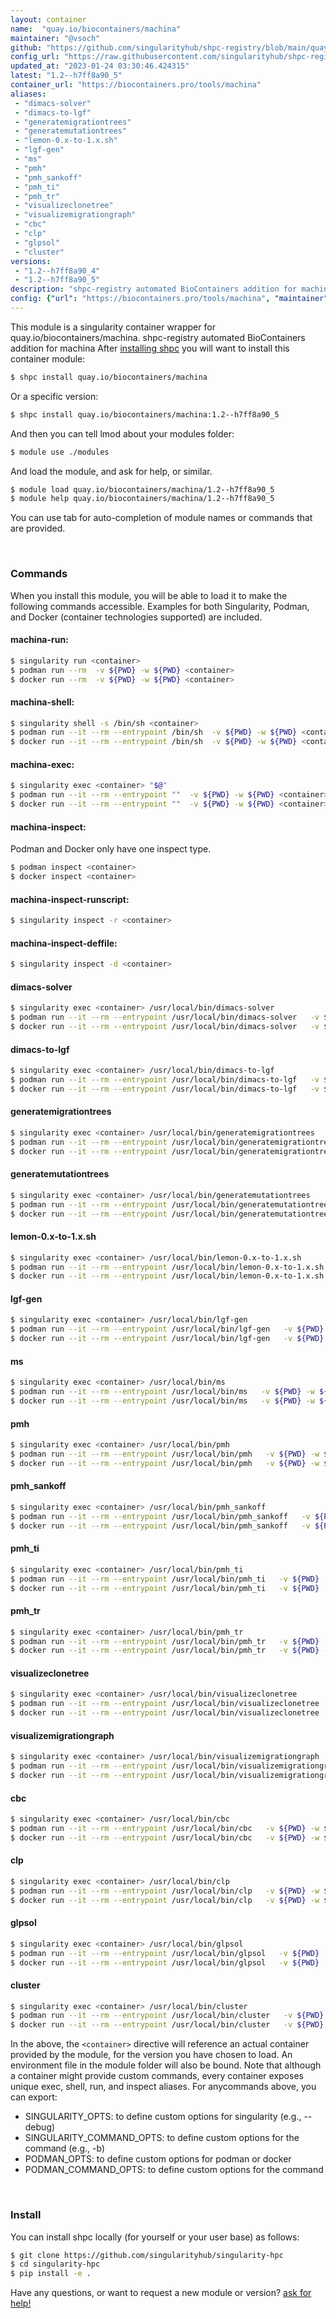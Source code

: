 ```yaml
---
layout: container
name:  "quay.io/biocontainers/machina"
maintainer: "@vsoch"
github: "https://github.com/singularityhub/shpc-registry/blob/main/quay.io/biocontainers/machina/container.yaml"
config_url: "https://raw.githubusercontent.com/singularityhub/shpc-registry/main/quay.io/biocontainers/machina/container.yaml"
updated_at: "2023-01-24 03:30:46.424315"
latest: "1.2--h7ff8a90_5"
container_url: "https://biocontainers.pro/tools/machina"
aliases:
 - "dimacs-solver"
 - "dimacs-to-lgf"
 - "generatemigrationtrees"
 - "generatemutationtrees"
 - "lemon-0.x-to-1.x.sh"
 - "lgf-gen"
 - "ms"
 - "pmh"
 - "pmh_sankoff"
 - "pmh_ti"
 - "pmh_tr"
 - "visualizeclonetree"
 - "visualizemigrationgraph"
 - "cbc"
 - "clp"
 - "glpsol"
 - "cluster"
versions:
 - "1.2--h7ff8a90_4"
 - "1.2--h7ff8a90_5"
description: "shpc-registry automated BioContainers addition for machina"
config: {"url": "https://biocontainers.pro/tools/machina", "maintainer": "@vsoch", "description": "shpc-registry automated BioContainers addition for machina", "latest": {"1.2--h7ff8a90_5": "sha256:68f19a4158f839682debcefcb46b0fe89dc6de1b8114e684fb58eed05d7a4c8a"}, "tags": {"1.2--h7ff8a90_4": "sha256:e8e3b1c68d42fd8ae63a6c7fc7e25352b35d069fb0e647513db8e3e31ad8eb89", "1.2--h7ff8a90_5": "sha256:68f19a4158f839682debcefcb46b0fe89dc6de1b8114e684fb58eed05d7a4c8a"}, "docker": "quay.io/biocontainers/machina", "aliases": {"dimacs-solver": "/usr/local/bin/dimacs-solver", "dimacs-to-lgf": "/usr/local/bin/dimacs-to-lgf", "generatemigrationtrees": "/usr/local/bin/generatemigrationtrees", "generatemutationtrees": "/usr/local/bin/generatemutationtrees", "lemon-0.x-to-1.x.sh": "/usr/local/bin/lemon-0.x-to-1.x.sh", "lgf-gen": "/usr/local/bin/lgf-gen", "ms": "/usr/local/bin/ms", "pmh": "/usr/local/bin/pmh", "pmh_sankoff": "/usr/local/bin/pmh_sankoff", "pmh_ti": "/usr/local/bin/pmh_ti", "pmh_tr": "/usr/local/bin/pmh_tr", "visualizeclonetree": "/usr/local/bin/visualizeclonetree", "visualizemigrationgraph": "/usr/local/bin/visualizemigrationgraph", "cbc": "/usr/local/bin/cbc", "clp": "/usr/local/bin/clp", "glpsol": "/usr/local/bin/glpsol", "cluster": "/usr/local/bin/cluster"}}
---
```


This module is a singularity container wrapper for quay.io/biocontainers/machina.
shpc-registry automated BioContainers addition for machina
After [installing shpc](#install) you will want to install this container module:


```bash
$ shpc install quay.io/biocontainers/machina
```

Or a specific version:

```bash
$ shpc install quay.io/biocontainers/machina:1.2--h7ff8a90_5
```

And then you can tell lmod about your modules folder:

```bash
$ module use ./modules
```

And load the module, and ask for help, or similar.

```bash
$ module load quay.io/biocontainers/machina/1.2--h7ff8a90_5
$ module help quay.io/biocontainers/machina/1.2--h7ff8a90_5
```

You can use tab for auto-completion of module names or commands that are provided.

<br>

### Commands

When you install this module, you will be able to load it to make the following commands accessible.
Examples for both Singularity, Podman, and Docker (container technologies supported) are included.

#### machina-run:

```bash
$ singularity run <container>
$ podman run --rm  -v ${PWD} -w ${PWD} <container>
$ docker run --rm  -v ${PWD} -w ${PWD} <container>
```

#### machina-shell:

```bash
$ singularity shell -s /bin/sh <container>
$ podman run --it --rm --entrypoint /bin/sh  -v ${PWD} -w ${PWD} <container>
$ docker run --it --rm --entrypoint /bin/sh  -v ${PWD} -w ${PWD} <container>
```

#### machina-exec:

```bash
$ singularity exec <container> "$@"
$ podman run --it --rm --entrypoint ""  -v ${PWD} -w ${PWD} <container> "$@"
$ docker run --it --rm --entrypoint ""  -v ${PWD} -w ${PWD} <container> "$@"
```

#### machina-inspect:

Podman and Docker only have one inspect type.

```bash
$ podman inspect <container>
$ docker inspect <container>
```

#### machina-inspect-runscript:

```bash
$ singularity inspect -r <container>
```

#### machina-inspect-deffile:

```bash
$ singularity inspect -d <container>
```


#### dimacs-solver

```bash
$ singularity exec <container> /usr/local/bin/dimacs-solver
$ podman run --it --rm --entrypoint /usr/local/bin/dimacs-solver   -v ${PWD} -w ${PWD} <container> -c " $@"
$ docker run --it --rm --entrypoint /usr/local/bin/dimacs-solver   -v ${PWD} -w ${PWD} <container> -c " $@"
```


#### dimacs-to-lgf

```bash
$ singularity exec <container> /usr/local/bin/dimacs-to-lgf
$ podman run --it --rm --entrypoint /usr/local/bin/dimacs-to-lgf   -v ${PWD} -w ${PWD} <container> -c " $@"
$ docker run --it --rm --entrypoint /usr/local/bin/dimacs-to-lgf   -v ${PWD} -w ${PWD} <container> -c " $@"
```


#### generatemigrationtrees

```bash
$ singularity exec <container> /usr/local/bin/generatemigrationtrees
$ podman run --it --rm --entrypoint /usr/local/bin/generatemigrationtrees   -v ${PWD} -w ${PWD} <container> -c " $@"
$ docker run --it --rm --entrypoint /usr/local/bin/generatemigrationtrees   -v ${PWD} -w ${PWD} <container> -c " $@"
```


#### generatemutationtrees

```bash
$ singularity exec <container> /usr/local/bin/generatemutationtrees
$ podman run --it --rm --entrypoint /usr/local/bin/generatemutationtrees   -v ${PWD} -w ${PWD} <container> -c " $@"
$ docker run --it --rm --entrypoint /usr/local/bin/generatemutationtrees   -v ${PWD} -w ${PWD} <container> -c " $@"
```


#### lemon-0.x-to-1.x.sh

```bash
$ singularity exec <container> /usr/local/bin/lemon-0.x-to-1.x.sh
$ podman run --it --rm --entrypoint /usr/local/bin/lemon-0.x-to-1.x.sh   -v ${PWD} -w ${PWD} <container> -c " $@"
$ docker run --it --rm --entrypoint /usr/local/bin/lemon-0.x-to-1.x.sh   -v ${PWD} -w ${PWD} <container> -c " $@"
```


#### lgf-gen

```bash
$ singularity exec <container> /usr/local/bin/lgf-gen
$ podman run --it --rm --entrypoint /usr/local/bin/lgf-gen   -v ${PWD} -w ${PWD} <container> -c " $@"
$ docker run --it --rm --entrypoint /usr/local/bin/lgf-gen   -v ${PWD} -w ${PWD} <container> -c " $@"
```


#### ms

```bash
$ singularity exec <container> /usr/local/bin/ms
$ podman run --it --rm --entrypoint /usr/local/bin/ms   -v ${PWD} -w ${PWD} <container> -c " $@"
$ docker run --it --rm --entrypoint /usr/local/bin/ms   -v ${PWD} -w ${PWD} <container> -c " $@"
```


#### pmh

```bash
$ singularity exec <container> /usr/local/bin/pmh
$ podman run --it --rm --entrypoint /usr/local/bin/pmh   -v ${PWD} -w ${PWD} <container> -c " $@"
$ docker run --it --rm --entrypoint /usr/local/bin/pmh   -v ${PWD} -w ${PWD} <container> -c " $@"
```


#### pmh_sankoff

```bash
$ singularity exec <container> /usr/local/bin/pmh_sankoff
$ podman run --it --rm --entrypoint /usr/local/bin/pmh_sankoff   -v ${PWD} -w ${PWD} <container> -c " $@"
$ docker run --it --rm --entrypoint /usr/local/bin/pmh_sankoff   -v ${PWD} -w ${PWD} <container> -c " $@"
```


#### pmh_ti

```bash
$ singularity exec <container> /usr/local/bin/pmh_ti
$ podman run --it --rm --entrypoint /usr/local/bin/pmh_ti   -v ${PWD} -w ${PWD} <container> -c " $@"
$ docker run --it --rm --entrypoint /usr/local/bin/pmh_ti   -v ${PWD} -w ${PWD} <container> -c " $@"
```


#### pmh_tr

```bash
$ singularity exec <container> /usr/local/bin/pmh_tr
$ podman run --it --rm --entrypoint /usr/local/bin/pmh_tr   -v ${PWD} -w ${PWD} <container> -c " $@"
$ docker run --it --rm --entrypoint /usr/local/bin/pmh_tr   -v ${PWD} -w ${PWD} <container> -c " $@"
```


#### visualizeclonetree

```bash
$ singularity exec <container> /usr/local/bin/visualizeclonetree
$ podman run --it --rm --entrypoint /usr/local/bin/visualizeclonetree   -v ${PWD} -w ${PWD} <container> -c " $@"
$ docker run --it --rm --entrypoint /usr/local/bin/visualizeclonetree   -v ${PWD} -w ${PWD} <container> -c " $@"
```


#### visualizemigrationgraph

```bash
$ singularity exec <container> /usr/local/bin/visualizemigrationgraph
$ podman run --it --rm --entrypoint /usr/local/bin/visualizemigrationgraph   -v ${PWD} -w ${PWD} <container> -c " $@"
$ docker run --it --rm --entrypoint /usr/local/bin/visualizemigrationgraph   -v ${PWD} -w ${PWD} <container> -c " $@"
```


#### cbc

```bash
$ singularity exec <container> /usr/local/bin/cbc
$ podman run --it --rm --entrypoint /usr/local/bin/cbc   -v ${PWD} -w ${PWD} <container> -c " $@"
$ docker run --it --rm --entrypoint /usr/local/bin/cbc   -v ${PWD} -w ${PWD} <container> -c " $@"
```


#### clp

```bash
$ singularity exec <container> /usr/local/bin/clp
$ podman run --it --rm --entrypoint /usr/local/bin/clp   -v ${PWD} -w ${PWD} <container> -c " $@"
$ docker run --it --rm --entrypoint /usr/local/bin/clp   -v ${PWD} -w ${PWD} <container> -c " $@"
```


#### glpsol

```bash
$ singularity exec <container> /usr/local/bin/glpsol
$ podman run --it --rm --entrypoint /usr/local/bin/glpsol   -v ${PWD} -w ${PWD} <container> -c " $@"
$ docker run --it --rm --entrypoint /usr/local/bin/glpsol   -v ${PWD} -w ${PWD} <container> -c " $@"
```


#### cluster

```bash
$ singularity exec <container> /usr/local/bin/cluster
$ podman run --it --rm --entrypoint /usr/local/bin/cluster   -v ${PWD} -w ${PWD} <container> -c " $@"
$ docker run --it --rm --entrypoint /usr/local/bin/cluster   -v ${PWD} -w ${PWD} <container> -c " $@"
```



In the above, the `<container>` directive will reference an actual container provided
by the module, for the version you have chosen to load. An environment file in the
module folder will also be bound. Note that although a container
might provide custom commands, every container exposes unique exec, shell, run, and
inspect aliases. For anycommands above, you can export:

 - SINGULARITY_OPTS: to define custom options for singularity (e.g., --debug)
 - SINGULARITY_COMMAND_OPTS: to define custom options for the command (e.g., -b)
 - PODMAN_OPTS: to define custom options for podman or docker
 - PODMAN_COMMAND_OPTS: to define custom options for the command

<br>

### Install

You can install shpc locally (for yourself or your user base) as follows:

```bash
$ git clone https://github.com/singularityhub/singularity-hpc
$ cd singularity-hpc
$ pip install -e .
```

Have any questions, or want to request a new module or version? [ask for help!](https://github.com/singularityhub/singularity-hpc/issues)